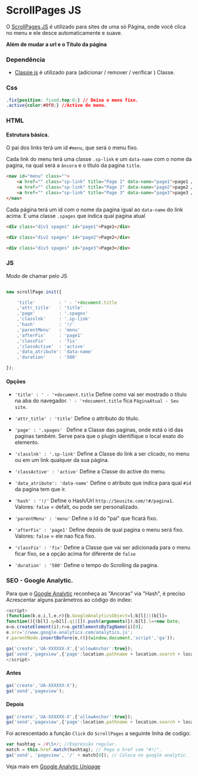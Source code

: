 # ScrollPages JS

O [ScrollPages JS](https://github.com/dayvson009/ScrollPage) é utilizado para sites de uma só Página, onde você clica no menu e ele desce automaticamente e suave.

**Além de mudar a url e o Título da página**

### Dependência

*  [Classie.js](https://github.com/dayvson009/ScrollPage/blob/readme.md/example/classie.js) é utilizado para (adicionar / remover / verificar ) Classe. 

### Css

```css
.fix{position: fixed;top:0;} // Deixa o menu fixo.
.active{color:#0f0;} //Active do menu.
```

### HTML

#### Estrutura básica.

O pai dos links terá um id `#menu`, que será o menu fixo.

Cada link do menu terá uma classe `.sp-link` e um `data-name` com o nome da pagina, na qual será a `âncora` e o título da pagina `title`.

```html
<nav id="menu" class="">
	<a href="" class="sp-link" title="Page 1" data-name="page1">page1 / </a>
	<a href="" class="sp-link" title="Page 2" data-name="page2">page2 / </a>
	<a href="" class="sp-link" title="Page 3" data-name="page3">page3 / </a>
</nav>

```

Cada página terá um id com o nome da pagina igual ao `data-name` do link acima.
E uma classe `.spages` que indica qual pagina atual

```html
<div class="div1 spages" id="page1">Page1</div>

<div class="div2 spages" id="page2">Page2</div>

<div class="div3 spages" id="page3">Page3</div>
```

### JS

Modo de chamar pelo JS

```js

new scrollPage.init({

	'title' 		: ' - '+document.title
	,'attr_title' 	: 'title'
	,'page' 		: '.spages' 
	,'classlnk' 	: '.sp-link'
	,'hash' 		: '!/'
	,'parentMenu' 	: 'menu'
	,'afterFix' 	: 'page1'
	,'classFix' 	: 'fix'
	,'classActive' 	: 'active'
	,'data_atribute': 'data-name'
	,'duration' 	: '500'

});

```

#### Opções


*  `'title' : ' - '+document.title` Define como vai ser mostrado o título na aba do navegador. 
`' - '+document.title` fica `PáginaAtual - Seu site`.

*  `'attr_title' : 'title'` Define o attributo do titulo.

*  `'page' : '.spages' ` Define a Classe das paginas, onde está o id das paginas também. Serve para que o plugin identifique o local exato do elemento.

*  `'classlnk' : '.sp-link'` Define a Classe do link a ser clicado, no menu ou em um link qualquer da sua página.

*  `'classActive' : 'active'` Define a Classe do active do menu.

*  `'data_atribute': 'data-name'` Define o atributo que indica para qual `#id` da pagina tem que ir. 

*  `'hash' : '!/'` Define o Hash/Url `http://Seusite.com/!#/pagina1`. Valores: `false` = defalt, ou pode ser personalizado.

*  `'parentMenu' : 'menu'` Define o Id do "pai" que ficará fixo.

*  `'afterFix' : 'page1'` Define depois de qual pagina o menu será fixo. Valores: `false` = ele nao fica fixo.

*  `'classFix' : 'fix'` Define a Classe que vai ser adicionada para o menu ficar fixo, se a opção acima for diferente de `false`

*  `'duration' : '500'` Define o tempo do Scrolling da pagina.


### SEO - Google Analytic.

Para que o [Google Analytic](http://www.google.com/intl/pt-BR/analytics/) reconheça as "Ancoras" via "Hash", é preciso Acrescentar alguns parâmetros ao código do index:

```js
<script>
(function(b,o,i,l,e,r){b.GoogleAnalyticsObject=l;b[l]||(b[l]=
function(){(b[l].q=b[l].q||[]).push(arguments)});b[l].l=+new Date;
e=o.createElement(i);r=o.getElementsByTagName(i)[0];
e.src='//www.google-analytics.com/analytics.js';
r.parentNode.insertBefore(e,r)}(window,document,'script','ga'));

ga('create','UA-XXXXXX-X',{'allowAnchor':true});
ga('send','pageview',{'page':location.pathname + location.search + location.hash});
</script>

```
#### Antes

```js
ga('create','UA-XXXXXX-X');
ga('send','pageview');
```

#### Depois

```js
ga('create','UA-XXXXXX-X',{'allowAnchor':true});
ga('send','pageview',{'page':location.pathname + location.search + location.hash});
```

Foi acrescentado a função `Click` do `ScrollPages` a seguinte linha de codigo:

```js
var hashtag = /#\S+/; //Expressão regular.
match = this.href.match(hashtag); // Pega o href com "#!/".
ga('send', 'pageview', '/' + match[0]); // Coloca no google analytic.
```
Veja mais em [Google Analytic Unipage](http://mediacause.org/track-anchor-tags-google-analytics-2/)